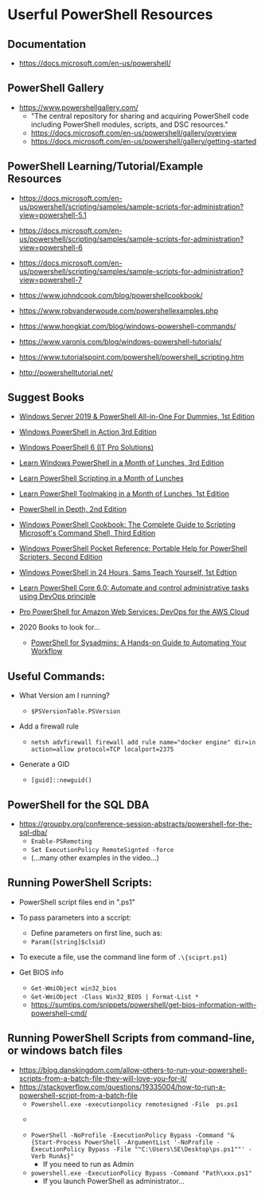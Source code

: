 
# Userful PowerShell Resources


## Documentation
- https://docs.microsoft.com/en-us/powershell/


## PowerShell Gallery
- https://www.powershellgallery.com/
  + "The central repository for sharing and acquiring PowerShell code including PowerShell modules, scripts, and DSC resources."
  + https://docs.microsoft.com/en-us/powershell/gallery/overview
  + https://docs.microsoft.com/en-us/powershell/gallery/getting-started


## PowerShell Learning/Tutorial/Example Resources
- https://docs.microsoft.com/en-us/powershell/scripting/samples/sample-scripts-for-administration?view=powershell-5.1
- https://docs.microsoft.com/en-us/powershell/scripting/samples/sample-scripts-for-administration?view=powershell-6
- https://docs.microsoft.com/en-us/powershell/scripting/samples/sample-scripts-for-administration?view=powershell-7

- https://www.johndcook.com/blog/powershellcookbook/

- https://www.robvanderwoude.com/powershellexamples.php

- https://www.hongkiat.com/blog/windows-powershell-commands/

- https://www.varonis.com/blog/windows-powershell-tutorials/

- https://www.tutorialspoint.com/powershell/powershell_scripting.htm

- http://powershelltutorial.net/



## Suggest Books
- [Windows Server 2019 & PowerShell All-in-One For Dummies, 1st Edition](https://www.amazon.com/Windows-Server-2019-PowerShell-Dummies-dp-1119560713/dp/1119560713/) 
- [Windows PowerShell in Action 3rd Edition](https://www.amazon.com/Windows-PowerShell-Action-Bruce-Payette/dp/1633430294/)
- [Windows PowerShell 6 (IT Pro Solutions) ](https://www.amazon.com/Windows-PowerShell-6-Pro-Solutions/dp/1544752318/)
- [Learn Windows PowerShell in a Month of Lunches, 3rd Edition](https://www.amazon.com/dp/1617294160)
- [Learn PowerShell Scripting in a Month of Lunches](https://www.amazon.com/Learn-PowerShell-Scripting-Month-Lunches/dp/1617295094/)
- [Learn PowerShell Toolmaking in a Month of Lunches, 1st Edition](https://www.amazon.com/Learn-PowerShell-Toolmaking-Month-Lunches/dp/1617291161/)

- [PowerShell in Depth, 2nd Edition](https://www.amazon.com/dp/1617292184)
- [Windows PowerShell Cookbook: The Complete Guide to Scripting Microsoft's Command Shell, Third Edition](https://www.amazon.com/Windows-PowerShell-Cookbook-Scripting-Microsofts-dp-1449320686/dp/1449320686/)
- [Windows PowerShell Pocket Reference: Portable Help for PowerShell Scripters, Second Edition](https://www.amazon.com/Windows-PowerShell-Pocket-Reference-Scripters/dp/1449320961/)

- [Windows PowerShell in 24 Hours, Sams Teach Yourself, 1st Edtion](https://www.amazon.com/Teach-Yourself-Windows-PowerShell-Hours-dp-0672337282/dp/0672337282/)

- [Learn PowerShell Core 6.0: Automate and control administrative tasks using DevOps principle](https://www.amazon.com/Learn-PowerShell-Core-6-0-administrative/dp/178883898X)

- [Pro PowerShell for Amazon Web Services: DevOps for the AWS Cloud](https://www.amazon.com/Pro-PowerShell-Amazon-Web-Services-dp-1430264519/dp/1430264519/)

- 2020 Books to look for...
  + [PowerShell for Sysadmins: A Hands-on Guide to Automating Your Workflow](https://www.amazon.com/Automate-Boring-Stuff-PowerShell-Sysadmins/dp/1593279183/)




## Useful Commands:

- What Version am I running?
  + ```$PSVersionTable.PSVersion```

- Add a firewall rule
  + ```netsh advfirewall firewall add rule name="docker engine" dir=in action=allow protocol=TCP localport=2375```

- Generate a GID
  + ```[guid]::newguid()```


##  PowerShell for the SQL DBA
- https://groupby.org/conference-session-abstracts/powershell-for-the-sql-dba/
  + ```Enable-PSRemoting```
  + ```Set ExecutionPolicy RemoteSignted -force```
  + (...many other examples in the video...)


## Running PowerShell Scripts:
- PowerShell script files end in ".ps1"

- To pass parameters into a sccript:
  + Define parameters on first line, such as: 
  + ```Param([string]$clsid)```

- To execute a file, use the command line form of ```.\{sciprt.ps1}```


- Get BIOS info
  + ```Get-WmiObject win32_bios```
  + ```Get-WmiObject -Class Win32_BIOS | Format-List *```
  + https://sumtips.com/snippets/powershell/get-bios-information-with-powershell-cmd/
  

## Running PowerShell Scripts from command-line, or windows batch files
- https://blog.danskingdom.com/allow-others-to-run-your-powershell-scripts-from-a-batch-file-they-will-love-you-for-it/
- https://stackoverflow.com/questions/19335004/how-to-run-a-powershell-script-from-a-batch-file
  + ```Powershell.exe -executionpolicy remotesigned -File  ps.ps1```
  + ```PowerShell -NoProfile -ExecutionPolicy Bypass -Command "& 'ps.ps1'"
  + ```PowerShell -NoProfile -ExecutionPolicy Bypass -Command "& {Start-Process PowerShell -ArgumentList '-NoProfile -ExecutionPolicy Bypass -File ""C:\Users\SE\Desktop\ps.ps1""' -Verb RunAs}"```
    * If you need to run as Admin
  + ```powershell.exe -ExecutionPolicy Bypass -Command "Path\xxx.ps1"```
    * If you launch PowerShell as administrator...
